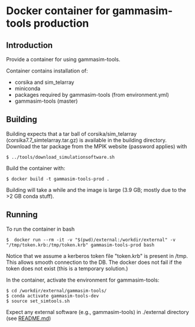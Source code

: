 # Docker container for gammasim-tools production

## Introduction

Provide a container for using gammasim-tools.

Container contains installation of:

- corsika and sim\_telarray
- miniconda
- packages required by gammasim-tools (from environment.yml)
- gammasim-tools (master)

## Building

Building expects that a tar ball of corsika/sim\_telarray (corsika7.7\_simtelarray.tar.gz) is available in the building directory.
Download the tar package from the MPIK website (password applies) with

```
$ ../tools/download_simulationsoftware.sh
```

Build the container with:

```
$ docker build -t gammasim-tools-prod .
```

Building will take a while and the image is large (3.9 GB; mostly due to the >2 GB conda stuff).

## Running

To run the container in bash 

```
$  docker run --rm -it -v "$(pwd)/external:/workdir/external" -v "/tmp/token.krb:/tmp/token.krb" gammasim-tools-prod bash
```

Notice that we assume a kerberos token file "token.krb" is present in /tmp. This allows smooth connection to the DB. The docker does not fail if the token does not exist (this is a temporary solution.)

In the container, activate the environment for gammasim-tools:
```
$ cd /workdir/external/gammasim-tools/
$ conda activate gammasim-tools-dev
$ source set_simtools.sh
```

Expect any external software (e.g., gammasim-tools) in ./external directory (see [README.md](external/README.md))

